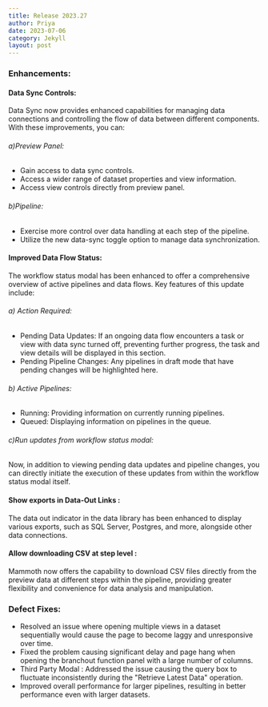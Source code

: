 ```yaml
---
title: Release 2023.27
author: Priya
date: 2023-07-06
category: Jekyll
layout: post
---
```


### Enhancements:
#### Data Sync Controls:
Data Sync now provides enhanced capabilities for managing data connections and controlling the flow of data between different components. With these improvements, you can:
###### a)Preview Panel: 
* Gain access to data sync controls.
* Access a wider range of dataset properties and view information.
* Access view controls directly from preview panel.

###### b)Pipeline: 
* Exercise more control over data handling at each step of the pipeline.
* Utilize the new data-sync toggle option to manage data synchronization.

#### Improved Data Flow Status:
The workflow status modal has been enhanced to offer a comprehensive overview of active pipelines and data flows. Key features of this update include:

###### a) Action Required:

* Pending Data Updates: If an ongoing data flow encounters a task or view with data sync turned off, preventing further progress, the task and view details will be displayed in this section.
* Pending Pipeline Changes: Any pipelines in draft mode that have pending changes will be highlighted here.

###### b) Active Pipelines:
* Running: Providing information on currently running pipelines.
* Queued: Displaying information on pipelines in the queue.

###### c)Run updates from workflow status modal: 
Now, in addition to viewing pending data updates and pipeline changes, you can directly initiate the execution of these updates from within the workflow status modal itself.

#### Show exports in Data-Out Links :
The data out indicator in the data library has been enhanced to display various exports, such as SQL Server, Postgres, and more, alongside other data connections.

#### Allow downloading CSV at step level :
Mammoth now offers the capability to download CSV files directly from the preview data at different steps within the pipeline, providing greater flexibility and convenience for data analysis and manipulation.


### Defect Fixes:
* Resolved an issue where opening multiple views in a dataset sequentially would cause the page to become laggy and unresponsive over time.
* Fixed the problem causing significant delay and page hang when opening the branchout function panel with a large number of columns.
* Third Party Modal : Addressed the issue causing the query box to fluctuate inconsistently during the "Retrieve Latest Data" operation.
* Improved overall performance for larger pipelines, resulting in better performance even with larger datasets.